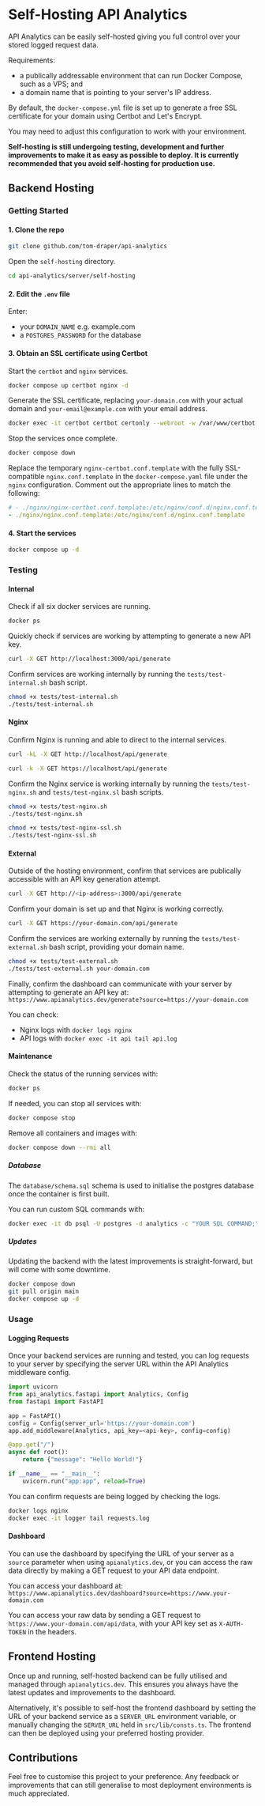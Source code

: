 # Self-Hosting API Analytics

API Analytics can be easily self-hosted giving you full control over your stored logged request data.

Requirements:

- a publically addressable environment that can run Docker Compose, such as a VPS; and
- a domain name that is pointing to your server's IP address.

By default, the `docker-compose.yml` file is set up to generate a free SSL certificate for your domain using Certbot and Let's Encrypt.

You may need to adjust this configuration to work with your environment.

**Self-hosting is still undergoing testing, development and further improvements to make it as easy as possible to deploy. It is currently recommended that you avoid self-hosting for production use.**

## Backend Hosting

### Getting Started

#### 1. Clone the repo

```bash
git clone github.com/tom-draper/api-analytics
```

Open the `self-hosting` directory.

```bash
cd api-analytics/server/self-hosting
```

#### 2. Edit the `.env` file

Enter:
- your `DOMAIN_NAME` e.g. example.com 
- a `POSTGRES_PASSWORD` for the database

#### 3. Obtain an SSL certificate using Certbot

Start the `certbot` and `nginx` services.

```bash
docker compose up certbot nginx -d
```

Generate the SSL certificate, replacing `your-domain.com` with your actual domain and `your-email@example.com` with your email address.

```bash
docker exec -it certbot certbot certonly --webroot -w /var/www/certbot -d your-domain.com -d www.your-domain.com --agree-tos --email your-email@example.com --no-eff-email
```

Stop the services once complete.

```bash
docker compose down
```

Replace the temporary `nginx-certbot.conf.template` with the fully SSL-compatible `nginx.conf.template` in the `docker-compose.yaml` file under the `nginx` configuration. Comment out the appropriate lines to match the following:

```yaml
# - ./nginx/nginx-certbot.conf.template:/etc/nginx/conf.d/nginx.conf.template
- ./nginx/nginx.conf.template:/etc/nginx/conf.d/nginx.conf.template
```

#### 4. Start the services

```bash
docker compose up -d
```

### Testing

#### Internal

Check if all six docker services are running.

```bash
docker ps
```

Quickly check if services are working by attempting to generate a new API key.

```bash
curl -X GET http://localhost:3000/api/generate
```

Confirm services are working internally by running the `tests/test-internal.sh` bash script.

```bash
chmod +x tests/test-internal.sh
./tests/test-internal.sh
```

#### Nginx

Confirm Nginx is running and able to direct to the internal services.

```bash
curl -kL -X GET http://localhost/api/generate
```

```bash
curl -k -X GET https://localhost/api/generate
```

Confirm the Nginx service is working internally by running the `tests/test-nginx.sh` and  `tests/test-nginx.sl` bash scripts.

```bash
chmod +x tests/test-nginx.sh
./tests/test-nginx.sh

chmod +x tests/test-nginx-ssl.sh
./tests/test-nginx-ssl.sh
```

#### External

Outside of the hosting environment, confirm that services are publically accessible with an API key generation attempt.

```bash
curl -X GET http://<ip-address>:3000/api/generate
```

Confirm your domain is set up and that Nginx is working correctly.

```bash
curl -X GET https://your-domain.com/api/generate
```

Confirm the services are working externally by running the `tests/test-external.sh` bash script, providing your domain name.

```bash
chmod +x tests/test-external.sh
./tests/test-external.sh your-domain.com
```

Finally, confirm the dashboard can communicate with your server by attempting to generate an API key at: `https://www.apianalytics.dev/generate?source=https://your-domain.com`

You can check:
- Nginx logs with `docker logs nginx`
- API logs with `docker exec -it api tail api.log`

#### Maintenance

Check the status of the running services with:

```bash
docker ps
```

If needed, you can stop all services with:

```bash
docker compose stop
```

Remove all containers and images with:

```bash
docker compose down --rmi all
```

##### Database

The `database/schema.sql` schema is used to initialise the postgres database once the container is first built.

You can run custom SQL commands with:

```bash
docker exec -it db psql -U postgres -d analytics -c "YOUR SQL COMMAND;"
```

##### Updates

Updating the backend with the latest improvements is straight-forward, but will come with some downtime.

```bash
docker compose down
git pull origin main
docker compose up -d
```

### Usage

#### Logging Requests

Once your backend services are running and tested, you can log requests to your server by specifying the server URL within the API Analytics middleware config.

```py
import uvicorn
from api_analytics.fastapi import Analytics, Config
from fastapi import FastAPI

app = FastAPI()
config = Config(server_url='https://your-domain.com')
app.add_middleware(Analytics, api_key=<api-key>, config=config)

@app.get("/")
async def root():
    return {"message": "Hello World!"}

if __name__ == "__main__":
    uvicorn.run("app:app", reload=True)
```

You can confirm requests are being logged by checking the logs.

```bash
docker logs nginx
docker exec -it logger tail requests.log
```

#### Dashboard

You can use the dashboard by specifying the URL of your server as a `source` parameter when using `apianalytics.dev`, or you can access the raw data directly by making a GET request to your API data endpoint.

You can access your dashboard at: `https://www.apianalytics.dev/dashboard?source=https://www.your-domain.com`

You can access your raw data by sending a GET request to `https://www.your-domain.com/api/data`, with your API key set as `X-AUTH-TOKEN` in the headers.

## Frontend Hosting

Once up and running, self-hosted backend can be fully utilised and managed through `apianalytics.dev`. This ensures you always have the latest updates and improvements to the dashboard.

Alternatively, it's possible to self-host the frontend dashboard by setting the URL of your backend service as a `SERVER_URL` environment variable, or manually changing the `SERVER_URL` held in `src/lib/consts.ts`. The frontend can then be deployed using your preferred hosting provider.

## Contributions

Feel free to customise this project to your preference. Any feedback or improvements that can still generalise to most deployment environments is much appreciated.
